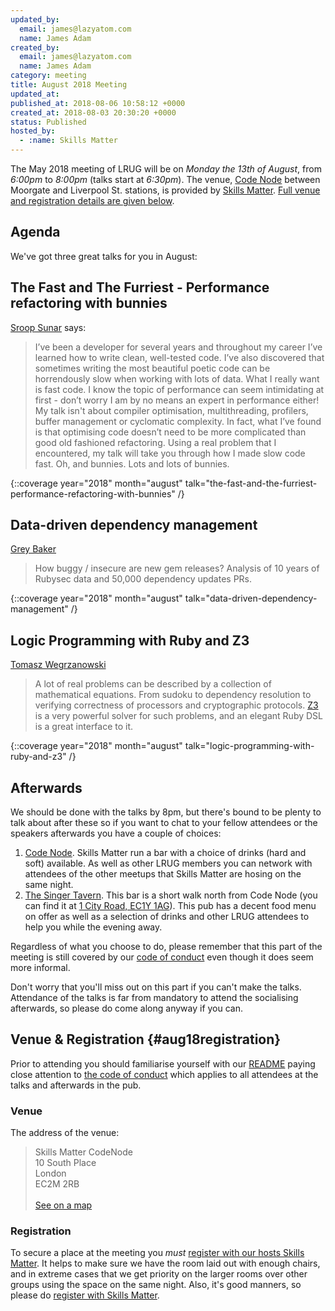 ```yaml
---
updated_by:
  email: james@lazyatom.com
  name: James Adam
created_by:
  email: james@lazyatom.com
  name: James Adam
category: meeting
title: August 2018 Meeting
updated_at:
published_at: 2018-08-06 10:58:12 +0000
created_at: 2018-08-03 20:30:20 +0000
status: Published
hosted_by:
  - :name: Skills Matter
---
```


The May 2018 meeting of LRUG will be on *Monday the 13th of August*,
from _6:00pm_ to _8:00pm_ (talks start at _6:30pm_).  The venue, [Code
Node][skills-matter-venue] between Moorgate and Liverpool St. stations, is
provided by [Skills Matter](http://www.skillsmatter.com).  [Full venue and
registration details are given below](#aug18registration).

## Agenda

We've got three great talks for you in August:

## The Fast and The Furriest - Performance refactoring with bunnies

[Sroop Sunar](https://twitter.com/sroopsunar) says:

> I’ve been a developer for several years and throughout my career I’ve learned how to write clean, well-tested code. I’ve also discovered that sometimes writing the most beautiful poetic code can be horrendously slow when working with lots of data. What I really want is fast code. I know the topic of performance can seem intimidating at first - don’t worry I am by no means an expert in performance either! My talk isn't about compiler optimisation, multithreading, profilers, buffer management or cyclomatic complexity. In fact, what I’ve found is that optimising code doesn’t need to be more complicated than good old fashioned refactoring. Using a real problem that I encountered, my talk will take you through how I made slow code fast. Oh, and bunnies. Lots and lots of bunnies.

{::coverage year="2018" month="august" talk="the-fast-and-the-furriest-performance-refactoring-with-bunnies" /}

## Data-driven dependency management

[Grey Baker](https://twitter.com/greybaker)

> How buggy / insecure are new gem releases? Analysis of 10 years of Rubysec data and 50,000 dependency updates PRs.

{::coverage year="2018" month="august" talk="data-driven-dependency-management" /}

## Logic Programming with Ruby and Z3

[Tomasz Wegrzanowski](https://twitter.com/t_a_w)

> A lot of real problems can be described by a collection of mathematical equations. From sudoku to dependency resolution to verifying correctness of processors and cryptographic protocols.
> [Z3](https://github.com/taw/z3) is a very powerful solver for such problems, and an elegant Ruby DSL is a great interface to it.

{::coverage year="2018" month="august" talk="logic-programming-with-ruby-and-z3" /}

## Afterwards

We should be done with the talks by 8pm, but there's bound to be plenty
to talk about after these so if you want to chat to your fellow attendees or
the speakers afterwards you have a couple of choices:

1. [Code Node][skills-matter-venue].  Skills Matter run a bar with a choice of
   drinks (hard and soft) available.  As well as other LRUG members you can
   network with attendees of the other meetups that Skills Matter are hosing on
   the same night.
2. [The Singer Tavern](http://singertavern.com/).  This bar is a short walk
   north from Code Node (you can find it at [1 City Road, EC1Y
   1AG](https://goo.gl/maps/w9kPu)).  This pub has a decent food menu on offer
   as well as a selection of drinks and other LRUG attendees to help you
   while the evening away.

Regardless of what you choose to do, please remember that this part of the
meeting is still covered by our [code of
conduct](http://readme.lrug.org/#code-of-condut) even though it does seem more
informal.

Don't worry that you'll miss out on this part if you can't make the talks.
Attendance of the talks is far from mandatory to attend the socialising
afterwards, so please do come along anyway if you can.

## Venue & Registration {#aug18registration}

Prior to attending you should familiarise yourself with our
[README](http://readme.lrug.org/) paying close attention to [the code of
conduct](http://readme.lrug.org/#code-of-conduct) which applies to
all attendees at the talks and afterwards in the pub.

### Venue

The address of the venue:

> Skills Matter CodeNode<br/>10 South Place<br/>London<br/>EC2M 2RB<br/><br/>[See on a map](https://goo.gl/maps/ONJT4)

### Registration

To secure a place at the meeting you *must* [register with our hosts
Skills Matter][skills-matter-event].  It helps to
make sure we have the room laid out with enough chairs, and in extreme cases
that we get priority on the larger rooms over other groups using the space on
the same night.  Also, it's good manners, so please do [register with Skills
Matter][skills-matter-event].

[skills-matter-venue]: https://skillsmatter.com/locations/264-skills-matter-codenode
[skills-matter-event]: https://skillsmatter.com/meetups/11248-lrug-london-ruby-user-group
